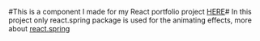 #This is a component I made for my React portfolio project [HERE](https://github.com/TecJoJo/MyReactResumeWebsite)#
In this project only react.spring package is used for the animating effects, more about [react.spring](https://www.react-spring.dev/)
